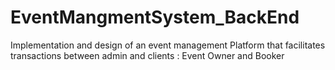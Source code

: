 # EventMangmentSystem_BackEnd
 Implementation and design of an event management Platform that facilitates transactions between admin and clients : Event Owner and Booker

